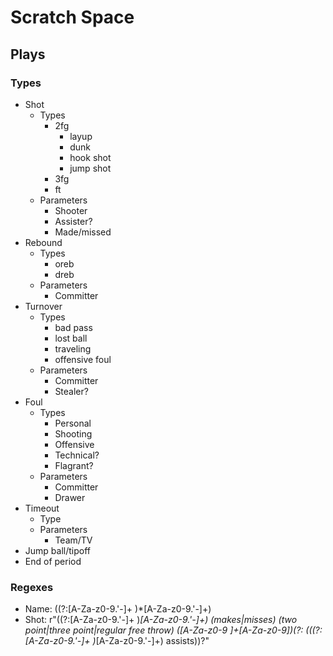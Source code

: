 # Scratch Space

## Plays

### Types

* Shot
  * Types
    * 2fg
      * layup
      * dunk
      * hook shot
      * jump shot
    * 3fg
    * ft
  * Parameters
    * Shooter
    * Assister?
    * Made/missed
* Rebound
  * Types
    * oreb
    * dreb
  * Parameters
    * Committer
* Turnover
  * Types
    * bad pass
    * lost ball
    * traveling
    * offensive foul
  * Parameters
    * Committer
    * Stealer?
* Foul
  * Types
    * Personal
    * Shooting
    * Offensive
    * Technical?
    * Flagrant?
  * Parameters
    * Committer
    * Drawer
* Timeout
  * Type
  * Parameters
    * Team/TV
* Jump ball/tipoff
* End of period

### Regexes

* Name: ((?:[A-Za-z0-9.'-]+ )*[A-Za-z0-9.'-]+)
* Shot: r"((?:[A-Za-z0-9.'-]+ )*[A-Za-z0-9.'-]+) (makes|misses) (two point|three point|regular free throw) ([A-Za-z0-9 ]+[A-Za-z0-9])(?: \(((?:[A-Za-z0-9.'-]+ )*[A-Za-z0-9.'-]+) assists\))?"
